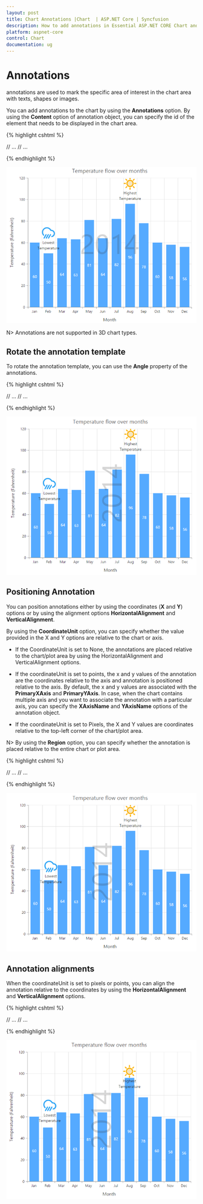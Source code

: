 ```yaml
---
layout: post
title: Chart Annotations |Chart  | ASP.NET Core | Syncfusion
description: How to add annotations in Essential ASP.NET CORE Chart and the different options available to customize its position. 
platform: aspnet-core
control: Chart
documentation: ug
---
```


# Annotations

annotations are used to mark the specific area of interest in the chart area with texts, shapes or images. 

You can add annotations to the chart by using the **Annotations** option. By using the **Content** option of annotation object, you can specify the id of the element that needs to be displayed in the chart area.

{% highlight cshtml %}

<div id= "watermark" style="font-size:100px; display:none">2014</div>
<div>
<ej-chart id="chartContainer">
    // ...
    <e-annotations>
        <e-annotation visible="true" content="watermark" opacity="0.2" region="Series"></e-annotation>
    </e-annotations>
    // ...
</ej-chart>
</div>

{% endhighlight %}

![](Annotations_images/Annotations_img1.png)

N> Annotations are not supported in 3D chart types.

## Rotate the annotation template

To rotate the annotation template, you can use the **Angle** property of the annotations. 

{% highlight cshtml %}

<ej-chart id="chartContainer">
    // ...
    <e-annotations>
        <e-annotation visible="true" angle="270"></e-annotation>
    </e-annotations>
    // ...
</ej-chart>

{% endhighlight %}

![](Annotations_images/Annotations_img2.png)


## Positioning Annotation

You can position annotations either by using the coordinates (**X** and **Y**) options or by using the alignment options **HorizontalAlignment** and **VerticalAlignment**.

By using the **CoordinateUnit** option, you can specify whether the value provided in the X and Y options are relative to the chart or axis.

* If the CoordinateUnit is set to None, the annotations are placed relative to the chart/plot area by using the HorizontalAlignment and VerticalAlignment options.

* If the coordinateUnit is set to points, the x and y values of the annotation are the coordinates relative to the axis and annotation is positioned relative to the axis. By default, the x and y values are associated with the **PrimaryXAxis** and **PrimaryYAxis**. In case, when the chart contains multiple axis and you want to associate the annotation with a particular axis, you can specify the **XAxisName** and **YAxisName** options of the annotation object.

* If the coordinateUnit is set to Pixels, the X and Y values are coordinates relative to the top-left corner of the chart/plot area.   

N> By using the **Region** option, you can specify whether the annotation is placed relative to the entire chart or plot area.

{% highlight cshtml %}

<ej-chart id="chartContainer">
    // ...
    <e-annotations>
        <e-annotation visible="true" coordinate-unit="Pixels" x="170" y="350"></e-annotation>
    </e-annotations>
    // ...
</ej-chart>

{% endhighlight %}

![](Annotations_images/Annotations_img3.png)

## Annotation alignments

When the coordinateUnit is set to pixels or points, you can align the annotation relative to the coordinates by using the **HorizontalAlignment** and **VerticalAlignment** options. 

{% highlight cshtml %}

<ej-chart id="chartContainer">
    // ...
    <e-annotations>
        <e-annotation visible="true" vertical-alignment="Middle" horizontal-alignment="Left">
        </e-annotation>
    </e-annotations>
    // ...
</ej-chart>

{% endhighlight %}

![](Annotations_images/Annotations_img4.png)